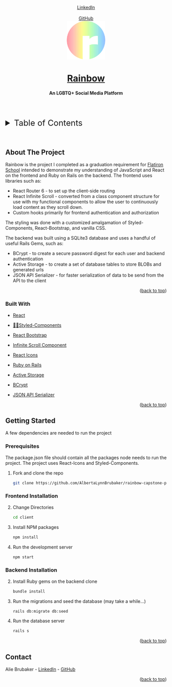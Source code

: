 <a id="readme-top"></a>

<!-- PROJECT SHIELDS -->
<!--
*** I'm using markdown "reference style" links for readability.
*** Reference links are enclosed in brackets [ ] instead of parentheses ( ).
*** See the bottom of this document for the declaration of the reference variables
*** for contributors-url, forks-url, etc. This is an optional, concise syntax you may use.
-->
<div align="center"> 
  <a href="https://www.linkedin.com/in/alie-brubaker/">LinkedIn</a>
</div>


<!-- PROJECT LOGO -->
<br />
<div align="center">
  <a href="https://github.com/AlbertaLynnBrubaker/rainbow-capstone-project">GitHub</a>
  <br />


  <img src='./rainbow-logo.png' alt='logo' style='width:120px;' />

  <h1 align="center"><a href='https://www.youtube.com/watch?v=aHeYZvDCQQc' target='_blank'>Rainbow</a></h1>
  <h4 align="center">An LGBTQ+ Social Media Platform</h4>
    <br />
    <br />
    <br /> 
</div>



<!-- TABLE OF CONTENTS -->
<details>
  <summary style='font-size: 1.6rem;'>Table of Contents</summary>
  <ol>
    <li>
      <a href="#about-the-project">About The Project</a>
      <ul>
        <li><a href="#built-with">Built With</a></li>
      </ul>
    </li>
    <li>
      <a href="#getting-started">Getting Started</a>
      <ul>
        <li><a href="#prerequisites">Prerequisites</a></li>
        <li><a href="#installation">Installation</a></li>
      </ul>
    </li>
    <li><a href="#usage">Usage</a></li>
    <li><a href="#contributing">Contributing</a></li>
    <li><a href="#contact">Contact</a></li>
  </ol>
</details>
  <br />
  <br />


<!-- ABOUT THE PROJECT -->
## About The Project

<!-- [![Product Name Screen Shot][product-screenshot]](https://example.com) -->

Rainbow is the project I completed as a graduation requirement for [Flatiron School](https://flatironschool.com/) intended to demonstrate my understanding of JavaScript and React on the frontend and Ruby on Rails on the backend. 
The frontend uses libraries such as:
* React Router 6 - to set up the client-side routing
* React Infinite Scroll - converted from a class component structure for use with my functional components to allow the user to continuously load content as they scroll down.
* Custom hooks primarily for frontend authentication and authorization

The styling was done with a customized amalgamation of Styled-Components, React-Bootstrap, and vanilla CSS.

The backend was built using a SQLite3 database and uses a handful of useful Rails Gems, such as:
* BCrypt - to create a secure password digest for each user and backend authentication
* Active Storage - to create a set of database tables to store BLOBs and generated urls
* JSON API Serializer - for faster serialization of data to be send from the API to the client


<p align="right">(<a href="#readme-top">back to top</a>)</p>



### Built With

* [React][React-url]
* [💅🏾Styled-Components](https://styled-components.com/)
* [React Bootstrap](https://react-bootstrap.github.io/)
* [Infinite Scroll Component](https://www.npmjs.com/package/react-infinite-scroll-component)
* [React Icons](https://react-icons.github.io/react-icons/)

* [Ruby on Rails](https://rubyonrails.org/)
* [Active Storage](https://edgeguides.rubyonrails.org/active_storage_overview.html)
* [BCrypt](https://rubygems.org/gems/bcrypt/) 
* [JSON API Serializer](https://rubygems.org/gems/jsonapi-serializer/)



<p align="right">(<a href="#readme-top">back to top</a>)</p>



<!-- GETTING STARTED -->
## Getting Started

A few dependencies are needed to run the project

### Prerequisites

The package.json file should contain all the packages node needs to run the project. The project uses React-Icons and Styled-Components.


1. Fork and clone the repo
   ```sh
   git clone https://github.com/AlbertaLynnBrubaker/rainbow-capstone-project
   ```
### Frontend Installation

2. Change Directories
    ```sh
    cd client
    ```
3. Install NPM packages 
   ```sh
   npm install
   ```
3. Run the development server
    ```sh
    npm start
    ```

### Backend Installation


2. Install Ruby gems on the backend clone
   ```sh
   bundle install
   ```
3. Run the migrations and seed the database (may take a while...)
    ```sh
    rails db:migrate db:seed
    ```
4. Run the database server
    ```sh
    rails s
    ```

<p align="right">(<a href="#readme-top">back to top</a>)</p>




<!-- CONTACT -->
## Contact
Alie Brubaker - [LinkedIn][linkedin-url2] - [GitHub](https://github.com/AlbertaLynnBrubaker)

<p align="right">(<a href="#readme-top">back to top</a>)</p>


<!-- MARKDOWN LINKS & IMAGES -->
<!-- https://www.markdownguide.org/basic-syntax/#reference-style-links -->
[contributors-shield]: https://img.shields.io/github/contributors/github_username/repo_name.svg?style=for-the-badge
[contributors-url]: https://github.com/github_username/repo_name/graphs/contributors
[forks-shield]: https://img.shields.io/github/forks/github_username/repo_name.svg?style=for-the-badge
[linkedin-shield]: https://img.shields.io/badge/-LinkedIn-black.svg?style=for-the-badge&logo=linkedin&colorB=555
[linkedin-url2]: https://www.linkedin.com/in/alie-brubaker/
[product-screenshot]: screenshot.png
[file-structure-screenshot]: images/screenshot.png 
[React.js]: https://img.shields.io/badge/React-20232A?style=for-the-badge&logo=react&logoColor=61DAFB
[React-url]: https://reactjs.org/

[Styled-Components-url]: https://styled-components.com/
